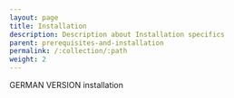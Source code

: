 ```yaml
---
layout: page
title: Installation
description: Description about Installation specifics
parent: prerequisites-and-installation
permalink: /:collection/:path
weight: 2
---
```


GERMAN VERSION
installation